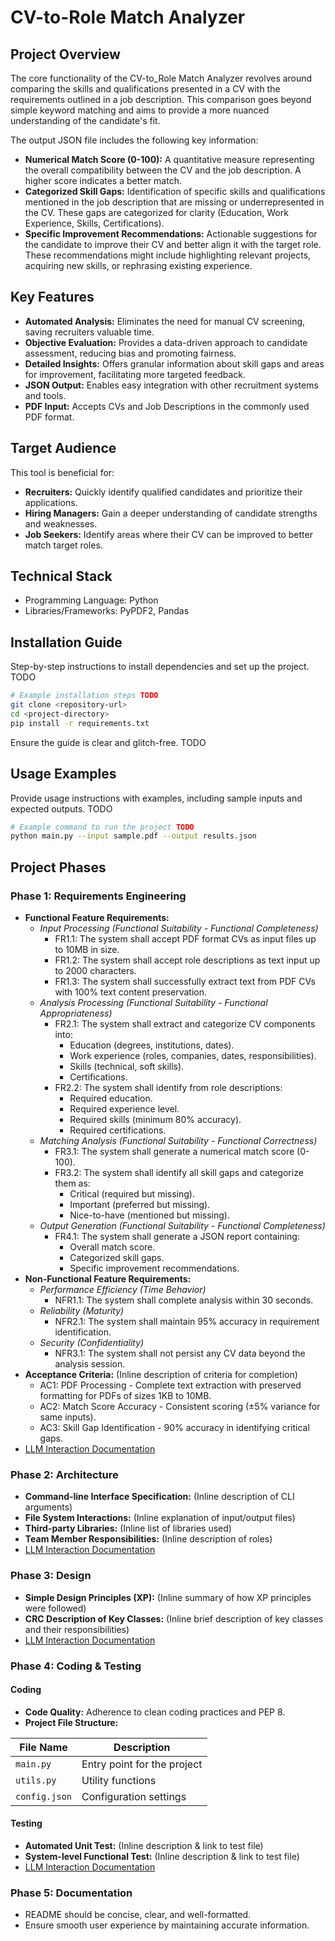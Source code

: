 # CV-to-Role Match Analyzer

## Project Overview

The core functionality of the CV-to_Role Match Analyzer revolves around comparing the skills and qualifications presented in a CV with the requirements outlined in a job description.  This comparison goes beyond simple keyword matching and aims to provide a more nuanced understanding of the candidate's fit.

The output JSON file includes the following key information:

*   **Numerical Match Score (0-100):** A quantitative measure representing the overall compatibility between the CV and the job description.  A higher score indicates a better match.
*   **Categorized Skill Gaps:** Identification of specific skills and qualifications mentioned in the job description that are missing or underrepresented in the CV. These gaps are categorized for clarity (Education, Work Experience, Skills, Certifications).
*   **Specific Improvement Recommendations:**  Actionable suggestions for the candidate to improve their CV and better align it with the target role.  These recommendations might include highlighting relevant projects, acquiring new skills, or rephrasing existing experience.

## Key Features

*   **Automated Analysis:**  Eliminates the need for manual CV screening, saving recruiters valuable time.
*   **Objective Evaluation:**  Provides a data-driven approach to candidate assessment, reducing bias and promoting fairness.
*   **Detailed Insights:**  Offers granular information about skill gaps and areas for improvement, facilitating more targeted feedback.
*   **JSON Output:**  Enables easy integration with other recruitment systems and tools.
*   **PDF Input:** Accepts CVs and Job Descriptions in the commonly used PDF format.

## Target Audience

This tool is beneficial for:

*   **Recruiters:**  Quickly identify qualified candidates and prioritize their applications.
*   **Hiring Managers:**  Gain a deeper understanding of candidate strengths and weaknesses.
*   **Job Seekers:**  Identify areas where their CV can be improved to better match target roles.

## Technical Stack

*   Programming Language: Python
*   Libraries/Frameworks: PyPDF2, Pandas

## Installation Guide

Step-by-step instructions to install dependencies and set up the project. TODO

```bash
# Example installation steps TODO
git clone <repository-url>
cd <project-directory>
pip install -r requirements.txt
```

Ensure the guide is clear and glitch-free. TODO

## Usage Examples

Provide usage instructions with examples, including sample inputs and expected outputs. TODO

```bash
# Example command to run the project TODO
python main.py --input sample.pdf --output results.json
```

## Project Phases

### Phase 1: Requirements Engineering

- **Functional Feature Requirements:**
  - *Input Processing (Functional Suitability - Functional Completeness)*
    - FR1.1: The system shall accept PDF format CVs as input files up to 10MB in size.
    - FR1.2: The system shall accept role descriptions as text input up to 2000 characters.
    - FR1.3: The system shall successfully extract text from PDF CVs with 100% text content preservation.
  - *Analysis Processing (Functional Suitability - Functional Appropriateness)*
    - FR2.1: The system shall extract and categorize CV components into:
      - Education (degrees, institutions, dates).
      - Work experience (roles, companies, dates, responsibilities).
      - Skills (technical, soft skills).
      - Certifications.
    - FR2.2: The system shall identify from role descriptions:
      - Required education.
      - Required experience level.
      - Required skills (minimum 80% accuracy).
      - Required certifications.
  - *Matching Analysis (Functional Suitability - Functional Correctness)*
    - FR3.1: The system shall generate a numerical match score (0-100).
    - FR3.2: The system shall identify all skill gaps and categorize them as:
      - Critical (required but missing).
      - Important (preferred but missing).
      - Nice-to-have (mentioned but missing).
  - *Output Generation (Functional Suitability - Functional Completeness)*
    - FR4.1: The system shall generate a JSON report containing:
      - Overall match score.
      - Categorized skill gaps.
      - Specific improvement recommendations.
- **Non-Functional Feature Requirements:**
  - *Performance Efficiency (Time Behavior)*
    - NFR1.1: The system shall complete analysis within 30 seconds.
  - *Reliability (Maturity)*
    - NFR2.1: The system shall maintain 95% accuracy in requirement identification.
  - *Security (Confidentiality)*
    - NFR3.1: The system shall not persist any CV data beyond the analysis session.
- **Acceptance Criteria:** (Inline description of criteria for completion)
  - AC1: PDF Processing - Complete text extraction with preserved formatting for PDFs of sizes 1KB to 10MB.
  - AC2: Match Score Accuracy - Consistent scoring (±5% variance for same inputs).
  - AC3: Skill Gap Identification - 90% accuracy in identifying critical gaps.
- [LLM Interaction Documentation](link-to-llm-docs)

### Phase 2: Architecture
- **Command-line Interface Specification:** (Inline description of CLI arguments)
- **File System Interactions:** (Inline explanation of input/output files)
- **Third-party Libraries:** (Inline list of libraries used)
- **Team Member Responsibilities:** (Inline description of roles)
- [LLM Interaction Documentation](link-to-llm-docs)

### Phase 3: Design
- **Simple Design Principles (XP):** (Inline summary of how XP principles were followed)
- **CRC Description of Key Classes:** (Inline brief description of key classes and their responsibilities)
- [LLM Interaction Documentation](link-to-llm-docs)

### Phase 4: Coding & Testing

#### Coding
- **Code Quality:** Adherence to clean coding practices and PEP 8.
- **Project File Structure:**
  
| File Name | Description |
|-----------|-------------|
| `main.py` | Entry point for the project |
| `utils.py` | Utility functions |
| `config.json` | Configuration settings |

#### Testing
- **Automated Unit Test:** (Inline description & link to test file)
- **System-level Functional Test:** (Inline description & link to test file)
- [LLM Interaction Documentation](link-to-llm-docs)

### Phase 5: Documentation
- README should be concise, clear, and well-formatted.
- Ensure smooth user experience by maintaining accurate information.

